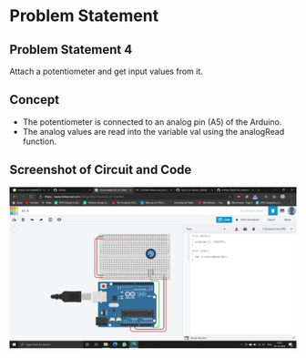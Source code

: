 # Problem Statement

## Problem Statement 4
Attach a potentiometer and get input values from it.
## Concept
* The potentiometer is connected to an analog pin (A5) of the Arduino.
* The analog values are read into the variable val using the analogRead function.
## Screenshot of Circuit and Code
![](images/p4.png)
